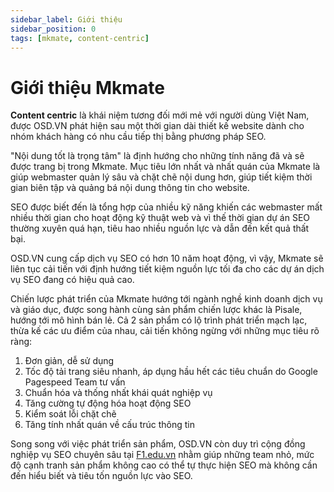 ```yaml
---
sidebar_label: Giới thiệu
sidebar_position: 0
tags: [mkmate, content-centric]
---
```


# Giới thiệu Mkmate
**Content centric** là khái niệm tương đối mới mẻ với người dùng Việt Nam, được OSD.VN phát hiện sau một thời gian dài thiết kế website dành cho nhóm khách hàng có nhu cầu tiếp thị bằng phương pháp SEO.

"Nội dung tốt là trọng tâm" là định hướng cho những tính năng đã và sẽ được trang bị trong Mkmate. Mục tiêu lớn nhất và nhất quán của Mkmate là giúp webmaster quản lý sâu và chặt chẽ nội dung hơn, giúp tiết kiệm thời gian biên tập và quảng bá nội dung thông tin cho website.

SEO được biết đến là tổng hợp của nhiều kỹ năng khiến các webmaster mất nhiều thời gian cho hoạt động kỹ thuật web và vì thế thời gian dự án SEO thường xuyên quá hạn, tiêu hao nhiều nguồn lực và dẫn đến kết quả thất bại.

OSD.VN cung cấp dịch vụ SEO có hơn 10 năm hoạt động, vì vậy, Mkmate sẽ liên tục cải tiến với định hướng tiết kiệm nguồn lực tối đa cho các dự án dịch vụ SEO đang có hiệu quả cao. 

Chiến lược phát triển của Mkmate hướng tới ngành nghề kinh doanh dịch vụ và giáo dục, được song hành cùng sản phẩm chiến lược khác là Pisale, hướng tới mô hình bán lẻ. Cả 2 sản phẩm có lộ trình phát triển mạch lạc, thừa kế các ưu điểm của nhau, cải tiến không ngừng với những mục tiêu rõ ràng:

1. Đơn giản, dễ sử dụng
2. Tốc độ tải trang siêu nhanh, áp dụng hầu hết các tiêu chuẩn do Google Pagespeed Team tư vấn
3. Chuẩn hóa và thống nhất khái quát nghiệp vụ
4. Tăng cường tự động hóa hoạt động SEO
5. Kiểm soát lỗi chặt chẽ
7. Tăng tính nhất quán về cấu trúc thông tin

Song song với việc phát triển sản phẩm, OSD.VN còn duy trì cộng đồng nghiệp vụ SEO chuyên sâu tại [F1.edu.vn](https://f1.edu.vn) nhằm giúp những team nhỏ, mức độ cạnh tranh sản phẩm không cao có thể tự thực hiện SEO mà không cần đến hiểu biết và tiêu tốn nguồn lực vào SEO.
